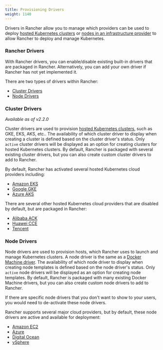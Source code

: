 ```yaml
---
title: Provisioning Drivers
weight: 1140
---
```


Drivers in Rancher allow you to manage which providers can be used to deploy [hosted Kubernetes clusters]({{<baseurl>}}/rancher/v2.x/en/cluster-provisioning/hosted-kubernetes-clusters/) or [nodes in an infrastructure provider]({{<baseurl>}}/rancher/v2.x/en/cluster-provisioning/rke-clusters/node-pools/) to allow Rancher to deploy and manage Kubernetes.

###  Rancher Drivers

With Rancher drivers, you can enable/disable existing built-in drivers that are packaged in Rancher. Alternatively, you can add your own driver if Rancher has not yet implemented it.

There are two types of drivers within Rancher:

* [Cluster Drivers](#cluster-drivers)
* [Node Drivers](#node-drivers)

### Cluster Drivers   

_Available as of v2.2.0_

Cluster drivers are used to provision [hosted Kubernetes clusters]({{<baseurl>}}/rancher/v2.x/en/cluster-provisioning/hosted-kubernetes-clusters/), such as GKE, EKS, AKS, etc.. The availability of which cluster driver to display when creating a cluster is defined based on the cluster driver's status. Only `active` cluster drivers will be displayed as an option for creating clusters for hosted Kubernetes clusters. By default, Rancher is packaged with several existing cluster drivers, but you can also create custom cluster drivers to add to Rancher.

By default, Rancher has activated several hosted Kubernetes cloud providers including:

*  [Amazon EKS]({{<baseurl>}}/rancher/v2.x/en/cluster-provisioning/hosted-kubernetes-clusters/eks/)
*  [Google GKE]({{<baseurl>}}/rancher/v2.x/en/cluster-provisioning/hosted-kubernetes-clusters/gke/)
*  [Azure AKS]({{<baseurl>}}/rancher/v2.x/en/cluster-provisioning/hosted-kubernetes-clusters/aks/)

There are several other hosted Kubernetes cloud providers that are disabled by default, but are packaged in Rancher:

* [Alibaba ACK]({{<baseurl>}}/rancher/v2.x/en/cluster-provisioning/hosted-kubernetes-clusters/ack/)
* [Huawei CCE]({{<baseurl>}}/rancher/v2.x/en/cluster-provisioning/hosted-kubernetes-clusters/cce/)
* [Tencent]({{<baseurl>}}/rancher/v2.x/en/cluster-provisioning/hosted-kubernetes-clusters/tke/)

### Node Drivers

Node drivers are used to provision hosts, which Rancher uses to launch and manage Kubernetes clusters. A node driver is the same as a [Docker Machine driver](https://docs.docker.com/machine/drivers/). The availability of which node driver to display when creating node templates is defined based on the node driver's status. Only `active` node drivers will be displayed as an option for creating node templates. By default, Rancher is packaged with many existing Docker Machine drivers, but you can also create custom node drivers to add to Rancher.

If there are specific node drivers that you don't want to show to your users, you would need to de-activate these node drivers.

Rancher supports several major cloud providers, but by default, these node drivers are active and available for deployment:

*   [Amazon EC2]({{<baseurl>}}/rancher/v2.x/en/cluster-provisioning/rke-clusters/node-pools/ec2/)
*   [Azure]({{<baseurl>}}/rancher/v2.x/en/cluster-provisioning/rke-clusters/node-pools/azure/)
*   [Digital Ocean]({{<baseurl>}}/rancher/v2.x/en/cluster-provisioning/rke-clusters/node-pools/digital-ocean/)
*   [vSphere]({{<baseurl>}}/rancher/v2.x/en/cluster-provisioning/rke-clusters/node-pools/vsphere/)
